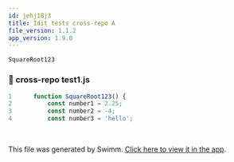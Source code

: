```yaml
---
id: jehj18j3
title: Idit tests cross-repo A
file_version: 1.1.2
app_version: 1.9.0
---
```


`SquareRoot123`<swm-token data-swm-token=":cross-repo test1.js:1:2:2:`function SquareRoot123() {`"/>
<!-- NOTE-swimm-snippet: the lines below link your snippet to Swimm -->
### 📄 cross-repo test1.js
```javascript
1      function SquareRoot123() {
2          const number1 = 2.25;
3          const number2 = -4;
4          const number3 = 'hello';
```

<br/>

This file was generated by Swimm. [Click here to view it in the app](https://swimm-web-app.web.app/repos/Z2l0aHViJTNBJTNBdGVzdC1naXRodWItYXBwJTNBJTNBc3dpbW1pbw==/docs/jehj18j3).
